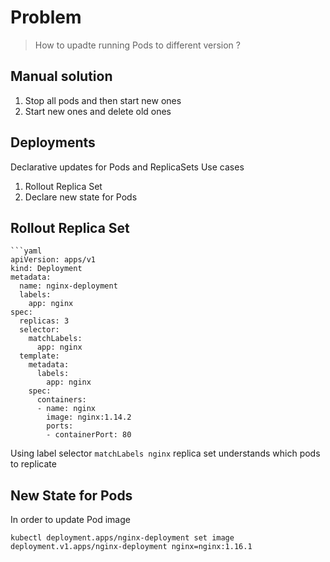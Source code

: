 # Problem
> How to upadte running Pods to different version ? 
## Manual solution
1. Stop all pods and then start new ones
2. Start new ones and delete old ones
## Deployments
Declarative updates for Pods and ReplicaSets
Use cases
1. Rollout Replica Set
2. Declare new state for Pods

## Rollout Replica Set
```
```yaml
apiVersion: apps/v1
kind: Deployment
metadata:
  name: nginx-deployment
  labels:
    app: nginx
spec:
  replicas: 3
  selector:
    matchLabels:
      app: nginx
  template:
    metadata:
      labels:
        app: nginx
    spec:
      containers:
      - name: nginx
        image: nginx:1.14.2
        ports:
        - containerPort: 80
```
Using label selector `matchLabels nginx` replica set understands which pods to replicate

## New State for Pods
In order to update Pod image
```
kubectl deployment.apps/nginx-deployment set image deployment.v1.apps/nginx-deployment nginx=nginx:1.16.1
```
